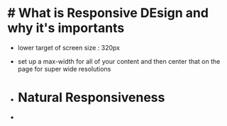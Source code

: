 # # What is Responsive DEsign and why it's importants

* lower target of screen size : 320px
* set up a max-width for all of your content and then center that on the page for super wide resolutions

* # Natural Responsiveness
* 
